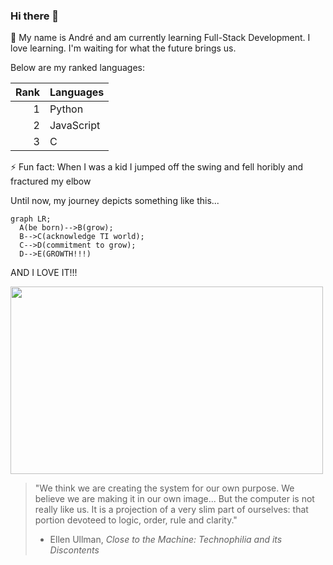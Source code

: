 ### Hi there 👋

🌱 My name is André and am currently learning Full-Stack Development. I love learning. I'm waiting for what the future brings us.

Below are my ranked languages:

| Rank | Languages |
|-----:|-----------|
|     1|   Python  |
|     2| JavaScript|
|     3|     C     |


⚡ Fun fact: When I was a kid I jumped off the swing and fell horibly and fractured my elbow

Until now, my journey depicts something like this...

``` mermaid
graph LR;
  A(be born)-->B(grow);
  B-->C(acknowledge TI world);
  C-->D(commitment to grow);
  D-->E(GROWTH!!!)
```
AND I LOVE IT!!!

<img src="https://github.com/ZALOFARG/ZALOFARG/assets/115996944/317f661f-2457-4031-afa5-d5144f2ec493.gif" width="500" height="300">


> "We think we are creating the system for our own purpose. We believe we are making it in our own image... But the computer is not really like us. It is a projection of a very slim part of ourselves: that portion devoteed to logic, order, rule and clarity."
> - Ellen Ullman, _Close to the Machine: Technophilia and its Discontents_

<!--
**ZALOFARG/ZALOFARG** is a ✨ _special_ ✨ repository because its `README.md` (this file) appears on your GitHub profile.

Here are some ideas to get you started:

- 🔭 I’m currently working on ...
- 🌱 I’m currently learning ...
- 👯 I’m looking to collaborate on ...
- 🤔 I’m looking for help with ...
- 💬 Ask me about ...
- 📫 How to reach me: ...
- 😄 Pronouns: ...
- ⚡ Fun fact: ...
-->
